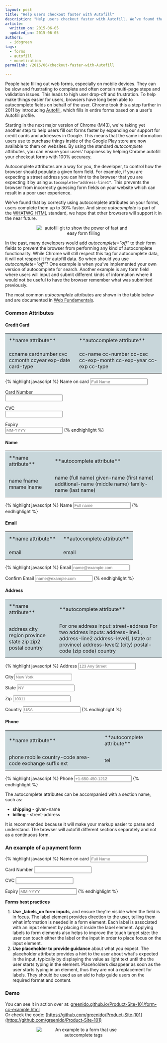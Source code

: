 ```yaml
---
layout: post
title: "Help users checkout faster with Autofill"
description: "Help users checkout faster with Autofill. We’ve found that by correctly using autocomplete attributes on your forms, users complete them up to 30% faster!"
article:
  written_on: 2015-06-05
  updated_on: 2015-06-05
authors:
  - idogreen
tags:
  - forms
  - autofill
  - monetization
permalink: /2015/06/checkout-faster-with-Autofill

---
```


<style type="text/css">
td {
  padding: 0.75em;
  background: rgba(162, 186, 194, 0.58);
}
</style>
People hate filling out web forms, especially on mobile devices. They can be 
slow and frustrating to complete and often contain multi-page steps and 
validation issues. This leads to high user drop-off and frustration. To help 
make things easier for users, browsers have long been able to autocomplete 
fields on behalf of the user. Chrome took this a step further in 2011 by 
introducing [Autofill](https://support.google.com/chrome/answer/142893?hl=en), 
which fills in entire forms based on a user's Autofill profile.

Starting in the next major version of Chrome (M43), we're taking yet another 
step to help users fill out forms faster by expanding our support for credit 
cards and addresses in Google. This means that the same information users use to 
purchase things inside of the Google Play store are now available to them on 
websites. By using the standard _autocomplete_ attributes, you can ensure your 
users' happiness by helping Chrome autofill your checkout forms with 100% 
accuracy.

Autocomplete attributes are a way for you, the developer, to control how the 
browser should populate a given form field.  For example, if you are expecting a 
street address you can hint to the browser that you are expecting it by using 
`autocomplete="address-line1"`. This prevents the browser from incorrectly 
guessing form fields on your website which can result in a poor user experience.

We've found that by correctly using autocomplete attributes on your forms, users 
complete them up to 30% faster. And since _autocomplete_ is part of the [WHATWG 
](https://html.spec.whatwg.org/multipage/forms.html#autofill)[HTML](https://html.spec.whatwg.org/multipage/forms.html#autofill) 
standard, we hope that other browsers will support it in the near future.  

<p style="text-align: center;">
  <img style="max-width: 60%; height: auto;" src="{% asset_path 2015-06-05-checkout-faster-with-autofill/autofill-1.gif %}" alt="autofill git to show the power of fast and easy form filling" />
</p>

In the past, many developers would add _autocomplete="off"_ to their form fields 
to prevent the browser from performing any kind of autocomplete functionality. 
While Chrome will still respect this tag for autocomplete data, it will not 
respect it for autofill data. So when should you use _autocomplete="off"_? One 
example is when you've implemented your own version of autocomplete for search. 
Another example is any form field where users will input and submit different 
kinds of information where it would not be useful to have the browser remember 
what was submitted previously.

The most common _autocomplete_ attributes are shown in the table below and are 
documented in [Web Fundamentals](https://developers.google.com/web/fundamentals/input/?hl=en).

### Common Attributes

#### Credit Card

<table>
<tr>
<td markdown="block">
**name attribute**
</td>
<td markdown="block">
**autocomplete attribute**
</td>
</tr>
<tr>
<td markdown="block">
ccname 
cardnumber  
cvc  
ccmonth  
ccyear  
exp-date  
card-type
</td>
<td markdown="block">
cc-name  
cc-number  
cc-csc  
cc-exp-month  
cc-exp-year  
cc-exp  
cc-type
</td>
</tr>
</table>
{% highlight javascript %}
<label for="frmNameCC">Name on card</label>  
<input name="ccname" id="frmNameCC" required placeholder="Full Name" autocomplete="cc-name">    

<label for="frmCCNum">Card Number</label>  
<input name="cardnumber" id="frmCCNum" required autocomplete="cc-number">    

<label for="frmCCCVC">CVC</label>  
<input name="cvc" id="frmCCCVC" required autocomplete="cc-csc"> 
  
<label for="frmCCExp">Expiry</label>  
<input name="cc-exp" id="frmCCExp" required placeholder="MM-YYYY" autocomplete="cc-exp">
{% endhighlight %}

#### Name

<table>
<tr>
<td markdown="block">
**name attribute**
</td>
<td markdown="block">
**autocomplete attribute**
</td>
</tr>
<tr>
<td markdown="block">
name  
fname  
mname  
lname
</td>
<td markdown="block">
name (full name)  
given-name (first name)  
additional-name (middle name)  
family-name (last name)
</td>
</tr>
</table>

{% highlight javascript %} 
<label for="frmNameA">Name</label>
<input name="name" id="frmNameA" placeholder="Full name" required autocomplete="name">
{% endhighlight %}
     
#### Email

<table>
<tr>
<td markdown="block">
**name attribute**
</td>
<td markdown="block">
**autocomplete attribute**
</td>
</tr>
<tr>
<td markdown="block">
email
</td>
<td markdown="block">
email
</td>
</tr>
</table>

{% highlight javascript %}
<label for="frmEmailA">Email</label>
<input type="email" name="email" id="frmEmailA" placeholder="name@example.com" required autocomplete="email">

<label for="frmEmailC">Confirm Email</label>
<input type="email" name="emailC" id="frmEmailC" placeholder="name@example.com" required autocomplete="email">
{% endhighlight %}

#### Address

<table>
<tr>
<td markdown="block">
**name attribute**
</td>
<td markdown="block">
**autocomplete attribute**
</td>
</tr>
<tr>
<td markdown="block">
address  
city  
region  
province  
state  
zip  
zip2  
postal  
country
</td>
<td markdown="block">
For one address input: street-address  
For two address inputs: address-line1 , address-line2  
address-level1 (state or province)  
address-level2 (city)  
postal-code (zip code)  
country
</td>
</tr>
</table>

{% highlight javascript %}
<label for="frmAddressS">Address</label>
<input name="ship-address" required id="frmAddressS" placeholder="123 Any Street" autocomplete="shipping street-address">

<label for="frmCityS">City</label>
<input name="ship-city" required id="frmCityS" placeholder="New York" autocomplete="shipping locality">

<label for="frmStateS">State</label>
<input name="ship-state" required id="frmStateS" placeholder="NY" autocomplete="shipping region">

<label for="frmZipS">Zip</label>
<input name="ship-zip" required id="frmZipS" placeholder="10011" autocomplete="shipping postal-code">

<label for="frmCountryS">Country</label>
<input name="ship-country" required id="frmCountryS" placeholder="USA" autocomplete="shipping country">
{% endhighlight %}


#### Phone

<table>
<tr>
<td markdown="block">
**name attribute**
</td>
<td markdown="block">
**autocomplete attribute**
</td>
</tr>
<tr>
<td markdown="block">
phone  
mobile  
country-code  
area-code  
exchange  
suffix  
ext
</td>
<td markdown="block">
tel
</td>
</tr>
</table>

{% highlight javascript %}
<label for="frmPhoneNumA">Phone</label>
<input type="tel" name="phone" id="frmPhoneNumA" placeholder="+1-650-450-1212" required autocomplete="tel">
{% endhighlight %}

   
The autocomplete attributes can be accompanied with a section name, such as:

* **shipping** - given-name
* **billing**  - street-address<br/>

It is recommended because it will make your markup easier to parse and 
understand. The browser will autofill different sections separately and not as a 
continuous form.

### An example of a payment form

{% highlight javascript %}
<label for="frmNameCC">Name on card</label>
<input name="ccname" id="frmNameCC" required placeholder="Full Name" autocomplete="cc-name">

<label for="frmCCNum">Card Number</label>
<input name="cardnumber" id="frmCCNum" required autocomplete="cc-number">

<label for="frmCCCVC">CVC</label>
<input name="cvc" id="frmCCCVC" required autocomplete="cc-csc">
  
<label for="frmCCExp">Expiry</label>
<input name="cc-exp" id="frmCCExp" required placeholder="MM-YYYY" autocomplete="cc-exp">
{% endhighlight %}

**Forms best practices**

1. **Use _labels_on form inputs**, and ensure they're visible when the 
   field is in focus. The label element provides direction to the user, telling 
   them what information is needed in a form element. Each label is associated 
   with an input element by placing it inside the label element. Applying labels 
   to form elements also helps to improve the touch target size: the user can 
   touch either the label or the input in order to place focus on the input 
   element.
1. **Use placeholder to provide guidance** about what you expect. The 
   placeholder attribute provides a hint to the user about what's expected in 
   the input, typically by displaying the value as light text until the the user 
   starts typing in the element. Placeholders disappear as soon as the user 
   starts typing in an element, thus they are not a replacement for labels. They 
   should be used as an aid to help guide users on the required format and 
   content.

### Demo

You can see it in action over at: 
[greenido.github.io/Product-Site-101/form-cc-example.html](https://greenido.github.io/Product-Site-101/form-cc-example.html)  
Or check the code: 
[https://github.com/greenido/Product-Site-101](https://github.com/greenido/Product-Site-101)

<p style="text-align: center;">
  <img style="max-width: 60%; height: auto;" src="{% asset_path 2015-06-05-checkout-faster-with-autofill/autofill-ex.png %}" alt="An example to a form that use autocomplete tags" />
</p>

